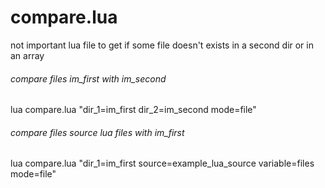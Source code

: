 # compare.lua
not important lua file to get if some file doesn't exists in a second dir or in an array 

###### compare files im_first with im_second
lua compare.lua "dir_1=im_first dir_2=im_second mode=file"
###### compare files source lua files with im_first
lua compare.lua "dir_1=im_first source=example_lua_source variable=files mode=file"

